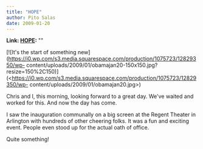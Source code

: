 ```yaml
---
title: "HOPE"
author: Pito Salas
date: 2009-01-20
---
```


**Link: [HOPE](None):** ""

[![It's the start of something
new](https://i0.wp.com/s3.media.squarespace.com/production/1075723/12829350/wp-
content/uploads/2009/01/obamajan20-150x150.jpg?resize=150%2C150)](<https://i0.wp.com/s3.media.squarespace.com/production/1075723/12829350/wp-
content/uploads/2009/01/obamajan20.jpg>)

Chris and I, this morning, looking forward to a great day. We've waited and
worked for this. And now the day has come.

I saw the inauguration communally on a big screen at the Regent Theater in
Arlington with hundreds of other cheering folks. It was a fun and exciting
event. People even stood up for the actual oath of office.

Quite something!


